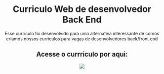 <h1 align="center">Curriculo Web de desenvolvedor Back End</h1>

<p align="center">Esse curriculo foi desenvolvido para uma alternativa interessante de comos criamos nossos curriculos para vagas de desenvolvedores back/front end</p>


<div>
<h2 align="center">Acesse o currriculo por aqui:</h2>
<p align="center"><a href="https://curiculomaycon.netlify.app"><img src="https://img.shields.io/badge/-Curriculo-black?style=for-the-badge&logo=Github&logoColor=Green"></a></p>
</div>
